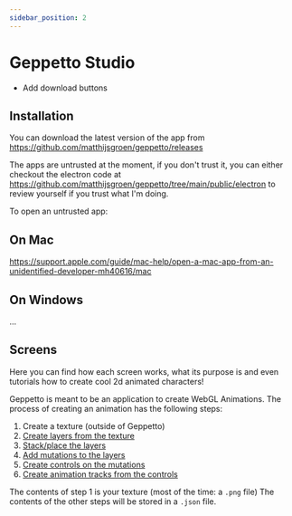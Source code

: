 ```yaml
---
sidebar_position: 2
---
```


# Geppetto Studio

- Add download buttons

## Installation

You can download the latest version of the app from https://github.com/matthijsgroen/geppetto/releases

The apps are untrusted at the moment, if you don't trust it, you can either checkout the electron code at https://github.com/matthijsgroen/geppetto/tree/main/public/electron to review yourself if you trust what I'm doing.

To open an untrusted app:

## On Mac

https://support.apple.com/guide/mac-help/open-a-mac-app-from-an-unidentified-developer-mh40616/mac

## On Windows

...

## Screens

Here you can find how each screen works, what its purpose is and even
tutorials how to create cool 2d animated characters!

Geppetto is meant to be an application to create WebGL Animations. The process
of creating an animation has the following steps:

1. Create a texture (outside of Geppetto)
2. [Create layers from the texture](./Layers)
3. [Stack/place the layers](./Composition#moving-layers)
4. [Add mutations to the layers](./Composition#adding-mutations)
5. [Create controls on the mutations](./Composition#adding-controls)
6. [Create animation tracks from the controls](./Animation)

The contents of step 1 is your texture (most of the time: a `.png` file) The
contents of the other steps will be stored in a `.json` file.
